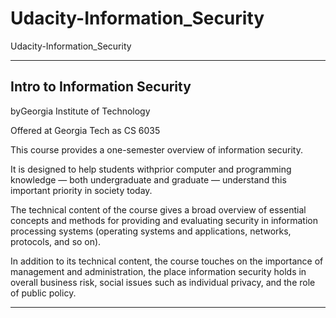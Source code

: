 # Udacity-Information_Security
Udacity-Information_Security



-------

## Intro to Information Security
byGeorgia Institute of Technology

Offered at Georgia Tech as CS 6035


This course provides a one-semester overview of information security. 

It is designed to help students withprior computer and programming knowledge — both undergraduate and graduate — understand this important priority in society today. 

The technical content of the course gives a broad overview of essential concepts and methods for providing and evaluating security in information processing systems (operating systems and applications, networks, protocols, and so on).

In addition to its technical content, the course touches on the importance of management and administration, the place information security holds in overall business risk, social issues such as individual privacy, and the role of public policy.


-------


